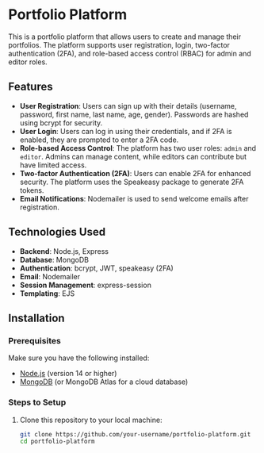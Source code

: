 # Portfolio Platform

This is a portfolio platform that allows users to create and manage their portfolios. The platform supports user registration, login, two-factor authentication (2FA), and role-based access control (RBAC) for admin and editor roles.

## Features

- **User Registration**: Users can sign up with their details (username, password, first name, last name, age, gender). Passwords are hashed using bcrypt for security.
- **User Login**: Users can log in using their credentials, and if 2FA is enabled, they are prompted to enter a 2FA code.
- **Role-based Access Control**: The platform has two user roles: `admin` and `editor`. Admins can manage content, while editors can contribute but have limited access.
- **Two-factor Authentication (2FA)**: Users can enable 2FA for enhanced security. The platform uses the Speakeasy package to generate 2FA tokens.
- **Email Notifications**: Nodemailer is used to send welcome emails after registration.

## Technologies Used

- **Backend**: Node.js, Express
- **Database**: MongoDB
- **Authentication**: bcrypt, JWT, speakeasy (2FA)
- **Email**: Nodemailer
- **Session Management**: express-session
- **Templating**: EJS

## Installation

### Prerequisites

Make sure you have the following installed:

- [Node.js](https://nodejs.org/) (version 14 or higher)
- [MongoDB](https://www.mongodb.com/try/download/community) (or MongoDB Atlas for a cloud database)

### Steps to Setup

1. Clone this repository to your local machine:

   ```bash
   git clone https://github.com/your-username/portfolio-platform.git
   cd portfolio-platform

